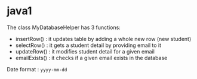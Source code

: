 # java1

The class MyDatabaseHelper has 3 functions:
- insertRow()    : it updates table by adding a whole new row (new student)
- selectRow()    : it gets a student detail by providing email to it
- updateRow()    : it modifies student detail for a given email
- emailExists()  : it checks if a given email exists in the database

Date format : `yyyy-mm-dd`

